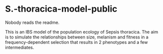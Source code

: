 # S.-thoracica-model-public

Nobody reads the readme.

This is an IBS model of the population ecology of Sepsis thoracica.
The aim is to simulate the relationships between size, melanism and fitness in a frequency-dependent selection that results in 2 phenotypes and a few intermediates.
